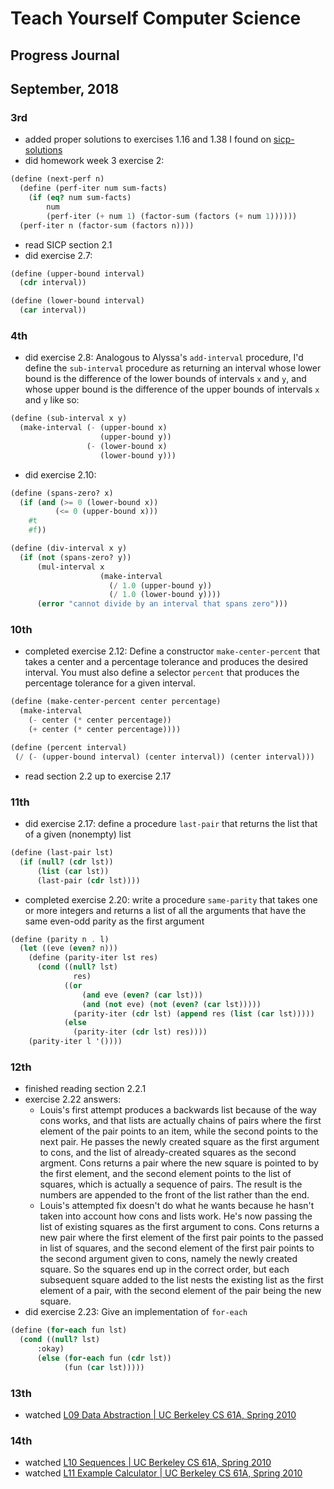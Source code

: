 # Teach Yourself Computer Science
## Progress Journal

## September, 2018

### 3rd
- added proper solutions to exercises 1.16 and 1.38 I found on [sicp-solutions](http://community.schemewiki.org/?sicp-solutions)
- did homework week 3 exercise 2:
```scheme
(define (next-perf n)
  (define (perf-iter num sum-facts)
    (if (eq? num sum-facts)
        num
        (perf-iter (+ num 1) (factor-sum (factors (+ num 1))))))
  (perf-iter n (factor-sum (factors n))))
```
- read SICP section 2.1
- did exercise 2.7:
```scheme
(define (upper-bound interval)
  (cdr interval))

(define (lower-bound interval)
  (car interval))
```

### 4th
- did exercise 2.8: Analogous to Alyssa's `add-interval` procedure, I'd define the `sub-interval` procedure as returning an interval whose lower bound is the difference of the lower bounds of intervals `x` and `y`, and whose upper bound is the difference of the upper bounds of intervals `x` and `y` like so:
```scheme
(define (sub-interval x y)
  (make-interval (- (upper-bound x)
                    (upper-bound y))
                 (- (lower-bound x)
                    (lower-bound y)))
```
- did exercise 2.10:
```scheme
(define (spans-zero? x)
  (if (and (>= 0 (lower-bound x))
          (<= 0 (upper-bound x)))
    #t
    #f))

(define (div-interval x y)
  (if (not (spans-zero? y))
      (mul-interval x
                    (make-interval
                      (/ 1.0 (upper-bound y))
                      (/ 1.0 (lower-bound y))))
      (error "cannot divide by an interval that spans zero")))
```

### 10th
- completed exercise 2.12: Define a constructor `make-center-percent` that takes a center and a percentage tolerance and produces the desired interval. You must also define a selector `percent` that produces the percentage tolerance for a given interval.
```scheme
(define (make-center-percent center percentage)
  (make-interval
    (- center (* center percentage))
    (+ center (* center percentage))))

(define (percent interval)
 (/ (- (upper-bound interval) (center interval)) (center interval)))
```
- read section 2.2 up to exercise 2.17

### 11th
- did exercise 2.17: define a procedure `last-pair` that returns the list that of a given (nonempty) list
```scheme
(define (last-pair lst)
  (if (null? (cdr lst))
      (list (car lst))
      (last-pair (cdr lst))))
```
- completed exercise 2.20: write a procedure `same-parity` that takes one or more integers and returns a list of all the arguments that have the same even-odd parity as the first argument
```scheme
(define (parity n . l)
  (let ((eve (even? n)))
    (define (parity-iter lst res)
      (cond ((null? lst)
              res)
            ((or
                (and eve (even? (car lst)))
                (and (not eve) (not (even? (car lst)))))
              (parity-iter (cdr lst) (append res (list (car lst)))))
            (else
              (parity-iter (cdr lst) res))))
    (parity-iter l '())))
```

### 12th
- finished reading section 2.2.1
- exercise 2.22 answers:
  - Louis's first attempt produces a backwards list because of the way cons works, and that lists are actually chains of pairs where the first element of the pair points to an item, while the second points to the next pair. He passes the newly created square as the first argument to cons, and the list of already-created squares as the second argment. Cons returns a pair where the new square is pointed to by the first element, and the second element points to the list of squares, which is actually a sequence of pairs. The result is the numbers are appended to the front of the list rather than the end.
  - Louis's attempted fix doesn't do what he wants because he hasn't taken into account how cons and lists work. He's now passing the list of existing squares as the first argument to cons. Cons returns a new pair where the first element of the first pair points to the passed in list of squares, and the second element of the first pair points to the second argument given to cons, namely the newly created square. So the squares end up in the correct order, but each subsequent square added to the list nests the existing list as the first element of a pair, with the second element of the pair being the new square.
- did exercise 2.23: Give an implementation of `for-each`
```scheme
(define (for-each fun lst)
  (cond ((null? lst)
      :okay)
      (else (for-each fun (cdr lst))
            (fun (car lst)))))
```

### 13th
- watched [L09 Data Abstraction | UC Berkeley CS 61A, Spring 2010](https://www.youtube.com/watch?v=8LIZqnf7gIs&index=9&list=PLhMnuBfGeCDNgVzLPxF9o5UNKG1b-LFY9)

### 14th
- watched [L10 Sequences | UC Berkeley CS 61A, Spring 2010](https://www.youtube.com/watch?v=-50z10gewhs&index=10&list=PLhMnuBfGeCDNgVzLPxF9o5UNKG1b-LFY9)
- watched [L11 Example Calculator | UC Berkeley CS 61A, Spring 2010](https://www.youtube.com/watch?v=Cj8Y8pvs-6I&list=PLhMnuBfGeCDNgVzLPxF9o5UNKG1b-LFY9&index=11)